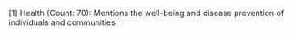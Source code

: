 [1] Health (Count: 70): Mentions the well-being and disease prevention of individuals and communities.
